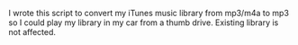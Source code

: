 I wrote this script to convert my iTunes music library from mp3/m4a to mp3 so I
could play my library in my car from a thumb drive.
Existing library is not affected.